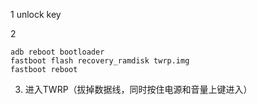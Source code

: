 1 unlock key

2 

```
adb reboot bootloader
fastboot flash recovery_ramdisk twrp.img
fastboot reboot
```

3. 进入TWRP（拔掉数据线，同时按住电源和音量上键进入）